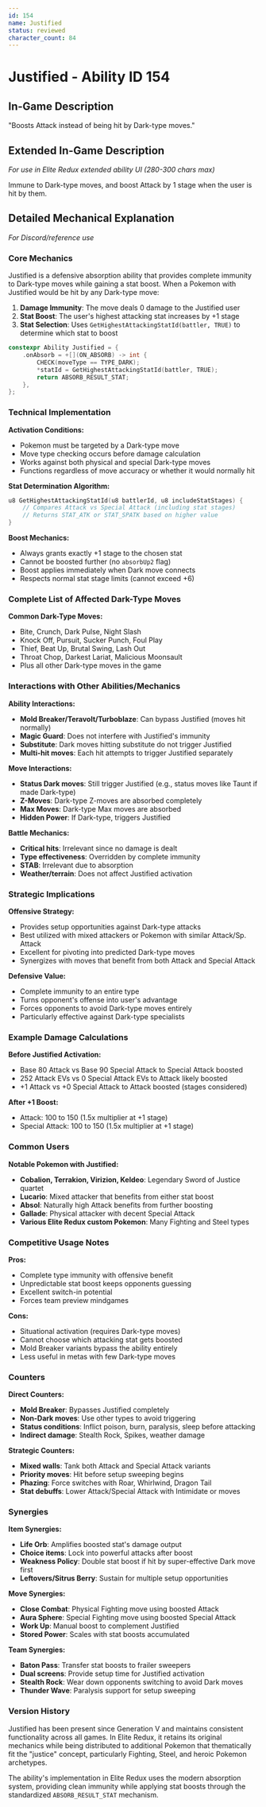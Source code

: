 ```yaml
---
id: 154
name: Justified
status: reviewed
character_count: 84
---
```


# Justified - Ability ID 154

## In-Game Description
"Boosts Attack instead of being hit by Dark-type moves."

## Extended In-Game Description
*For use in Elite Redux extended ability UI (280-300 chars max)*

Immune to Dark-type moves, and boost Attack by 1 stage when the user is hit by them. 

## Detailed Mechanical Explanation
*For Discord/reference use*

### Core Mechanics

Justified is a defensive absorption ability that provides complete immunity to Dark-type moves while gaining a stat boost. When a Pokemon with Justified would be hit by any Dark-type move:

1. **Damage Immunity**: The move deals 0 damage to the Justified user
2. **Stat Boost**: The user's highest attacking stat increases by +1 stage
3. **Stat Selection**: Uses `GetHighestAttackingStatId(battler, TRUE)` to determine which stat to boost

```c
constexpr Ability Justified = {
    .onAbsorb = +[](ON_ABSORB) -> int {
        CHECK(moveType == TYPE_DARK);
        *statId = GetHighestAttackingStatId(battler, TRUE);
        return ABSORB_RESULT_STAT;
    },
};
```

### Technical Implementation

**Activation Conditions:**
- Pokemon must be targeted by a Dark-type move
- Move type checking occurs before damage calculation
- Works against both physical and special Dark-type moves
- Functions regardless of move accuracy or whether it would normally hit

**Stat Determination Algorithm:**
```c
u8 GetHighestAttackingStatId(u8 battlerId, u8 includeStatStages) {
    // Compares Attack vs Special Attack (including stat stages)
    // Returns STAT_ATK or STAT_SPATK based on higher value
}
```

**Boost Mechanics:**
- Always grants exactly +1 stage to the chosen stat
- Cannot be boosted further (no `absorbUp2` flag)
- Boost applies immediately when Dark move connects
- Respects normal stat stage limits (cannot exceed +6)

### Complete List of Affected Dark-Type Moves

**Common Dark-Type Moves:**
- Bite, Crunch, Dark Pulse, Night Slash
- Knock Off, Pursuit, Sucker Punch, Foul Play
- Thief, Beat Up, Brutal Swing, Lash Out
- Throat Chop, Darkest Lariat, Malicious Moonsault
- Plus all other Dark-type moves in the game

### Interactions with Other Abilities/Mechanics

**Ability Interactions:**
- **Mold Breaker/Teravolt/Turboblaze**: Can bypass Justified (moves hit normally)
- **Magic Guard**: Does not interfere with Justified's immunity
- **Substitute**: Dark moves hitting substitute do not trigger Justified
- **Multi-hit moves**: Each hit attempts to trigger Justified separately

**Move Interactions:**
- **Status Dark moves**: Still trigger Justified (e.g., status moves like Taunt if made Dark-type)
- **Z-Moves**: Dark-type Z-moves are absorbed completely
- **Max Moves**: Dark-type Max moves are absorbed
- **Hidden Power**: If Dark-type, triggers Justified

**Battle Mechanics:**
- **Critical hits**: Irrelevant since no damage is dealt
- **Type effectiveness**: Overridden by complete immunity
- **STAB**: Irrelevant due to absorption
- **Weather/terrain**: Does not affect Justified activation

### Strategic Implications

**Offensive Strategy:**
- Provides setup opportunities against Dark-type attacks
- Best utilized with mixed attackers or Pokemon with similar Attack/Sp. Attack
- Excellent for pivoting into predicted Dark-type moves
- Synergizes with moves that benefit from both Attack and Special Attack

**Defensive Value:**
- Complete immunity to an entire type
- Turns opponent's offense into user's advantage
- Forces opponents to avoid Dark-type moves entirely
- Particularly effective against Dark-type specialists

### Example Damage Calculations

**Before Justified Activation:**
- Base 80 Attack vs Base 90 Special Attack to Special Attack boosted
- 252 Attack EVs vs 0 Special Attack EVs to Attack likely boosted
- +1 Attack vs +0 Special Attack to Attack boosted (stages considered)

**After +1 Boost:**
- Attack: 100 to 150 (1.5x multiplier at +1 stage)
- Special Attack: 100 to 150 (1.5x multiplier at +1 stage)

### Common Users

**Notable Pokemon with Justified:**
- **Cobalion, Terrakion, Virizion, Keldeo**: Legendary Sword of Justice quartet
- **Lucario**: Mixed attacker that benefits from either stat boost
- **Absol**: Naturally high Attack benefits from further boosting
- **Gallade**: Physical attacker with decent Special Attack
- **Various Elite Redux custom Pokemon**: Many Fighting and Steel types

### Competitive Usage Notes

**Pros:**
- Complete type immunity with offensive benefit
- Unpredictable stat boost keeps opponents guessing
- Excellent switch-in potential
- Forces team preview mindgames

**Cons:**
- Situational activation (requires Dark-type moves)
- Cannot choose which attacking stat gets boosted
- Mold Breaker variants bypass the ability entirely
- Less useful in metas with few Dark-type moves

### Counters

**Direct Counters:**
- **Mold Breaker**: Bypasses Justified completely
- **Non-Dark moves**: Use other types to avoid triggering
- **Status conditions**: Inflict poison, burn, paralysis, sleep before attacking
- **Indirect damage**: Stealth Rock, Spikes, weather damage

**Strategic Counters:**
- **Mixed walls**: Tank both Attack and Special Attack variants
- **Priority moves**: Hit before setup sweeping begins
- **Phazing**: Force switches with Roar, Whirlwind, Dragon Tail
- **Stat debuffs**: Lower Attack/Special Attack with Intimidate or moves

### Synergies

**Item Synergies:**
- **Life Orb**: Amplifies boosted stat's damage output
- **Choice items**: Lock into powerful attacks after boost
- **Weakness Policy**: Double stat boost if hit by super-effective Dark move first
- **Leftovers/Sitrus Berry**: Sustain for multiple setup opportunities

**Move Synergies:**
- **Close Combat**: Physical Fighting move using boosted Attack
- **Aura Sphere**: Special Fighting move using boosted Special Attack
- **Work Up**: Manual boost to complement Justified
- **Stored Power**: Scales with stat boosts accumulated

**Team Synergies:**
- **Baton Pass**: Transfer stat boosts to frailer sweepers
- **Dual screens**: Provide setup time for Justified activation
- **Stealth Rock**: Wear down opponents switching to avoid Dark moves
- **Thunder Wave**: Paralysis support for setup sweeping

### Version History

Justified has been present since Generation V and maintains consistent functionality across all games. In Elite Redux, it retains its original mechanics while being distributed to additional Pokemon that thematically fit the "justice" concept, particularly Fighting, Steel, and heroic Pokemon archetypes.

The ability's implementation in Elite Redux uses the modern absorption system, providing clean immunity while applying stat boosts through the standardized `ABSORB_RESULT_STAT` mechanism.